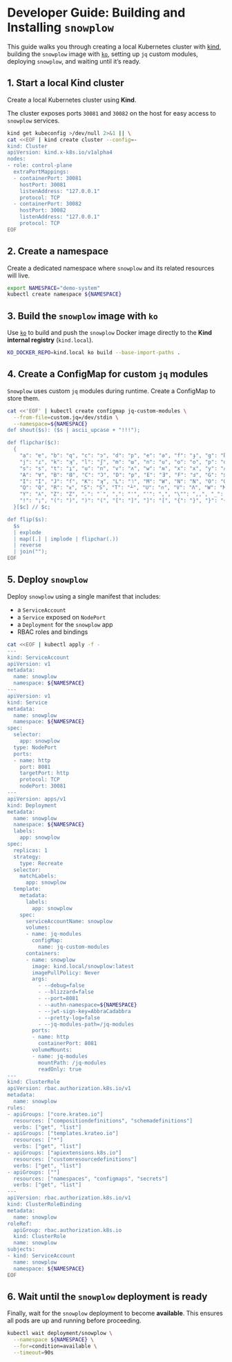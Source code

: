 
# Developer Guide: Building and Installing `snowplow`

This guide walks you through creating a local Kubernetes cluster with [kind](https://kind.sigs.k8s.io/), building the `snowplow` image with [`ko`](https://ko.build/), setting up `jq` custom modules, deploying `snowplow`, and waiting until it’s ready.


## 1. Start a local Kind cluster

Create a local Kubernetes cluster using **Kind**.

The cluster exposes ports `30081` and `30082` on the host for easy access to `snowplow` services.

```sh {name=kind-up}
kind get kubeconfig >/dev/null 2>&1 || \
cat <<EOF | kind create cluster --config=-
kind: Cluster
apiVersion: kind.x-k8s.io/v1alpha4
nodes:
- role: control-plane
  extraPortMappings:
  - containerPort: 30081
    hostPort: 30081
    listenAddress: "127.0.0.1"
    protocol: TCP
  - containerPort: 30082
    hostPort: 30082
    listenAddress: "127.0.0.1"
    protocol: TCP
EOF
```


## 2. Create a namespace

Create a dedicated namespace where `snowplow` and its related resources will live.

```sh {name=create-namespace depends=kind-up}
export NAMESPACE="demo-system"
kubectl create namespace ${NAMESPACE}
```


## 3. Build the `snowplow` image with `ko`

Use [`ko`](https://ko.build/) to build and push the `snowplow` Docker image directly to the **Kind internal registry** (`kind.local`).

```sh {name=build depends=kind-up}
KO_DOCKER_REPO=kind.local ko build --base-import-paths .
```


## 4. Create a ConfigMap for custom `jq` modules

`Snowplow` uses custom `jq` modules during runtime. Create a ConfigMap to store them.

```sh {name=jq-custom-modules depends=create-namespace}
cat <<'EOF' | kubectl create configmap jq-custom-modules \
  --from-file=custom.jq=/dev/stdin \
  --namespace=${NAMESPACE}
def shout($s): ($s | ascii_upcase + "!!!");

def flipchar($c):
  {
    "a": "ɐ", "b": "q", "c": "ɔ", "d": "p", "e": "ǝ", "f": "ɟ", "g": "ƃ", "h": "ɥ", "i": "ᴉ",
    "j": "ɾ", "k": "ʞ", "l": "ʃ", "m": "ɯ", "n": "u", "o": "o", "p": "d", "q": "b", "r": "ɹ",
    "s": "s", "t": "ʇ", "u": "n", "v": "ʌ", "w": "ʍ", "x": "x", "y": "ʎ", "z": "z",
    "A": "∀", "B": "𐐒", "C": "Ɔ", "D": "p", "E": "Ǝ", "F": "Ⅎ", "G": "פ", "H": "H",
    "I": "I", "J": "ſ", "K": "ʞ", "L": "˥", "M": "W", "N": "N", "O": "O", "P": "Ԁ",
    "Q": "Q", "R": "ᴚ", "S": "S", "T": "┴", "U": "∩", "V": "Λ", "W": "M", "X": "X",
    "Y": "⅄", "Z": "Z", ".": "˙", ",": "'", "'": ",", "\"": ",,", "_": "‾", "?": "¿",
    "!": "¡", "(": ")", ")": "(", "[": "]", "]": "[", "{": "}", "}": "{"
  }[$c] // $c;

def flip($s):
  $s
  | explode
  | map([.] | implode | flipchar(.))
  | reverse
  | join("");
EOF
```

## 5. Deploy `snowplow`

Deploy `snowplow` using a single manifest that includes:

* a `ServiceAccount`
* a `Service` exposed on `NodePort`
* a `Deployment` for the `snowplow` app
* RBAC roles and bindings

```sh {name=deploy depends=jq-custom-modules}
cat <<EOF | kubectl apply -f -
---
kind: ServiceAccount
apiVersion: v1
metadata:
  name: snowplow
  namespace: ${NAMESPACE}
---
apiVersion: v1
kind: Service
metadata:
  name: snowplow
  namespace: ${NAMESPACE}
spec:
  selector:
    app: snowplow
  type: NodePort
  ports:
  - name: http
    port: 8081
    targetPort: http
    protocol: TCP
    nodePort: 30081
---
apiVersion: apps/v1
kind: Deployment
metadata:
  name: snowplow
  namespace: ${NAMESPACE}
  labels:
    app: snowplow
spec:
  replicas: 1
  strategy:
    type: Recreate
  selector:
    matchLabels:
      app: snowplow
  template:
    metadata:
      labels:
        app: snowplow
    spec:
      serviceAccountName: snowplow
      volumes:
      - name: jq-modules
        configMap:
          name: jq-custom-modules
      containers:
      - name: snowplow
        image: kind.local/snowplow:latest
        imagePullPolicy: Never
        args:
          - --debug=false
          - --blizzard=false
          - --port=8081
          - --authn-namespace=${NAMESPACE}
          - --jwt-sign-key=AbbraCadabbra
          - --pretty-log=false
          - --jq-modules-path=/jq-modules
        ports:
        - name: http
          containerPort: 8081
        volumeMounts:
        - name: jq-modules
          mountPath: /jq-modules
          readOnly: true
---
kind: ClusterRole
apiVersion: rbac.authorization.k8s.io/v1
metadata:
  name: snowplow
rules:
- apiGroups: ["core.krateo.io"]
  resources: ["compositiondefinitions", "schemadefinitions"]
  verbs: ["get", "list"]
- apiGroups: ["templates.krateo.io"]
  resources: ["*"]
  verbs: ["get", "list"]
- apiGroups: ["apiextensions.k8s.io"]
  resources: ["customresourcedefinitions"]
  verbs: ["get", "list"]
- apiGroups: [""]
  resources: ["namespaces", "configmaps", "secrets"]
  verbs: ["get", "list"]
---
apiVersion: rbac.authorization.k8s.io/v1
kind: ClusterRoleBinding
metadata:
  name: snowplow
roleRef:
  apiGroup: rbac.authorization.k8s.io
  kind: ClusterRole
  name: snowplow
subjects:
- kind: ServiceAccount
  name: snowplow
  namespace: ${NAMESPACE}
EOF
```


## 6. Wait until the `snowplow` deployment is ready

Finally, wait for the `snowplow` deployment to become **available**.
This ensures all pods are up and running before proceeding.

```sh {name=wait-for-snowplow depends=deploy}
kubectl wait deployment/snowplow \
  --namespace ${NAMESPACE} \
  --for=condition=available \
  --timeout=90s
```
